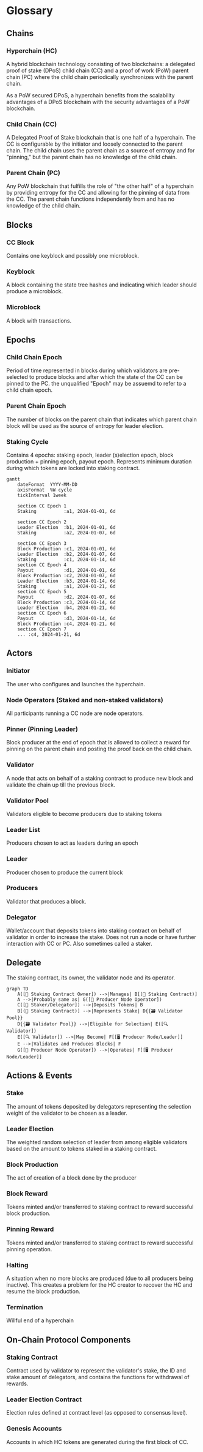 # Glossary

## Chains

### Hyperchain (HC)
A hybrid blockchain technology consisting of two blockchains: a delegated proof of stake (DPoS) child chain (CC) and a proof of work (PoW) parent chain (PC) where the child chain periodically synchronizes with the parent chain.

As a PoW secured DPoS, a hyperchain benefits from the scalability advantages of a DPoS blockchain with the security advantages of a PoW blockchain.

### Child Chain (CC)
A Delegated Proof of Stake blockchain that is one half of a hyperchain. The CC is configurable by the initiator and loosely connected to the parent chain. The child chain uses the parent chain as a source of entropy and for "pinning," but the parent chain has no knowledge of the child chain.

### Parent Chain (PC)
Any PoW blockchain that fulfills the role of "the other half" of a hyperchain by providing entropy for the CC and allowing for the pinning of data from the CC. The parent chain functions independently from and has no knowledge of the child chain.

## Blocks

### CC Block
Contains one keyblock and possibly one microblock.

### Keyblock
A block containing the state tree hashes and indicating which leader should produce a microblock.

### Microblock
A block with transactions.

## Epochs

### Child Chain Epoch
Period of time represented in blocks during which validators are pre-selected to produce blocks and after which the state of the CC can be pinned to the PC.
the unqualified "Epoch" may be assuemd to refer to a child chain epoch.

### Parent Chain Epoch
The number of blocks on the parent chain that indicates which parent chain block will be used as the source of entropy for leader election.

### Staking Cycle
Contains 4 epochs: staking epoch, leader (s)election epoch, block production + pinning epoch, payout epoch. Represents minimum duration during which tokens are locked into staking contract.


```mermaid
gantt
    dateFormat  YYYY-MM-DD
    axisFormat  %W cycle
    tickInterval 1week

    section CC Epoch 1
    Staking          :a1, 2024-01-01, 6d

    section CC Epoch 2
    Leader Election  :b1, 2024-01-01, 6d
    Staking          :a2, 2024-01-07, 6d

    section CC Epoch 3
    Block Production :c1, 2024-01-01, 6d
    Leader Election  :b2, 2024-01-07, 6d
    Staking          :c1, 2024-01-14, 6d
    section CC Epoch 4
    Payout           :d1, 2024-01-01, 6d
    Block Production :c2, 2024-01-07, 6d
    Leader Election  :b3, 2024-01-14, 6d
    Staking          :a1, 2024-01-21, 6d
    section CC Epoch 5
    Payout           :d2, 2024-01-07, 6d
    Block Production :c3, 2024-01-14, 6d
    Leader Election  :b4, 2024-01-21, 6d
    section CC Epoch 6
    Payout           :d3, 2024-01-14, 6d
    Block Production :c4, 2024-01-21, 6d
    section CC Epoch 7
    ... :c4, 2024-01-21, 6d
```

## Actors

### Initiator
The user who configures and launches the hyperchain.

### Node Operators (Staked and non-staked validators)
All participants running a CC node are node operators.


### Pinner (Pinning Leader)
Block producer at the end of epoch that is allowed to collect a reward for pinning on the parent chain and posting the proof back on the child chain.

### Validator
A node that acts on behalf of a staking contract to produce new block and validate the chain up till the previous block.


### Validator Pool
Validators eligible to become producers due to staking tokens

### Leader List
Producers chosen to act as leaders during an epoch

### Leader
Producer chosen to produce the current block


### Producers
Validator that produces a block.

### Delegator
Wallet/account that deposits tokens into staking contract on behalf of validator in order to increase the stake. Does not run a node or have further interaction with CC or PC.
Also sometimes called a staker.

## Delegate
The staking contract, its owner, the validator node and its operator.

```mermaid
graph TD
    A([👤 Staking Contract Owner]) -->|Manages| B[(📜 Staking Contract)]
    A -->|Probably same as| G([👤 Producer Node Operator])
    C([👤 Staker/Delegator]) -->|Deposits Tokens| B
    B[(📜 Staking Contract)] -->|Represents Stake| D{{🗃️ Validator Pool}}
    D{{🗃️ Validator Pool}} -->|Eligible for Selection| E([🔍 Validator])
    E([🔍 Validator]) -->|May Become| F[[🖥️ Producer Node/Leader]]
    E -->|Validates and Produces Blocks| F
    G([👤 Producer Node Operator]) -->|Operates| F[[🖥️ Producer Node/Leader]]

```


## Actions & Events

### Stake
The amount of tokens deposited by delegators representing the selection weight of the validator to be chosen as a leader.

### Leader Election
The weighted random selection of leader from among eligible validators based on the amount to tokens staked in a staking contract.

### Block Production
The act of creation of a block done by the producer


### Block Reward
Tokens minted and/or transferred to staking contract to reward successful block production.

### Pinning Reward
Tokens minted and/or transferred to staking contract to reward successful pinning operation.

### Halting
A situation when no more blocks are produced (due to all producers being inactive).
This creates a problem for the HC creator to recover the HC and resume the block production.

### Termination
Willful end of a hyperchain

## On-Chain Protocol Components

### Staking Contract
Contract used by validator to represent the validator's stake, the ID and stake amount of delegators, and contains the functions for withdrawal of rewards.


### Leader Election Contract
Election rules defined at contract level (as opposed to consensus level).

### Genesis Accounts
Accounts in which HC tokens are generated during the first block of CC.

